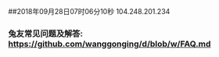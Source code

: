 ##2018年09月28日07时06分10秒 104.248.201.234
### 兔友常见问题及解答: https://github.com/wanggonging/d/blob/w/FAQ.md
